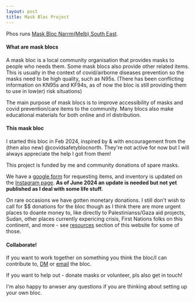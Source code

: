 ```yaml
---
layout: post
title: Mask Bloc Project
---
```


Phos runs [Mask Bloc Narrm(Melb) South East](https://www.instagram.com/maskbloc.melb.se).

#### What are mask blocs

A mask bloc is a local community organisation that provides masks to people who needs them. Some mask blocs also provide other related items. This is usually in the context of covid/airborne diseases prevention so the masks need to be high quality, such as N95s. (There has been conflicting information on KN95s and KF94s, as of now the bloc is still providing them to use in low(er) risk situations)

The main purpose of mask blocs is to improve accessibility of masks and covid prevention/care items to the community. Many blocs also make educational materials for both online and irl distribution.

#### This mask bloc

I started this bloc in Feb 2024, inspired by & with encouragement from the (then also new) @covidsafetyblocnorth. They're not active for now but I will always appreciate the help I got from them!

This project is funded by me and community donations of spare masks.

We have a [google form](https://forms.gle/HmuXZJYTerbD6cCfA) for requesting items, and inventory is updated on the [Instagram page](https://www.instagram.com/maskbloc.melb.se). **As of June 2024 an update is needed but not yet published as I deal with some life stuff.**  

On rare occasions we have gotten monetary donations. I still don't wish to call for $$ donations for the bloc though as I think there are more urgent places to doante money to, like directly to Palestinianss/Gaza aid projects, Sudan, other places currently expericing crisis, First Nations folks on this continent, and more - see [resources]() section of this website for some of those.


#### Collaborate!

If you want to work together on something you think the bloc/I can contribute to, [DM](https://www.instagram.com/maskbloc.melb.se) or [email](mailto:maskbloc.melb.se@gmail.com) the bloc.

If you want to help out - donate masks or volunteer, pls also get in touch!

I'm also happy to anwser any questions if you are thinking about setting up your own bloc.

